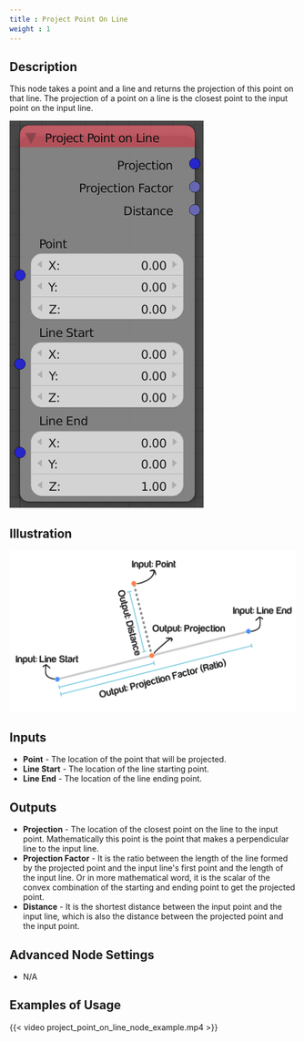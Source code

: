 ```yaml
---
title : Project Point On Line
weight : 1
---
```


## Description

This node takes a point and a line and returns the projection of this
point on that line. The projection of a point on a line is the closest
point to the input point on the input line.

![image](project_point_on_line_node.png)

## Illustration

![image](project_point_on_line_node_illustration.png)

## Inputs

  - **Point** - The location of the point that will be projected.
  - **Line Start** - The location of the line starting point.
  - **Line End** - The location of the line ending point.

## Outputs

  - **Projection** - The location of the closest point on the line to
    the input point. Mathematically this point is the point that makes a
    perpendicular line to the input line.
  - **Projection Factor** - It is the ratio between the length of the
    line formed by the projected point and the input line's first point
    and the length of the input line. Or in more mathematical word, it
    is the scalar of the convex combination of the starting and ending
    point to get the projected point.
  - **Distance** - It is the shortest distance between the input point
    and the input line, which is also the distance between the projected
    point and the input point.

## Advanced Node Settings

  - N/A

## Examples of Usage

{{< video project_point_on_line_node_example.mp4 >}}
